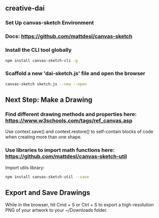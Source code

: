 ## creative-dai


### Set Up canvas-sketch Environment

### Docs:  https://github.com/mattdesl/canvas-sketch

### Install the CLI tool globally

```bash
npm install canvas-sketch-cli -g
```

### Scaffold a new 'dai-sketch.js' file and open the browser
```bash
canvas-sketch sketch.js --new --open
```

## Next Step: Make a Drawing

### Find different drawing methods and properties here: https://www.w3schools.com/tags/ref_canvas.asp

Use context.save() and context.restore() to self-contain blocks of code when creating more than one shape.

### Use libraries to import math functions here: https://github.com/mattdesl/canvas-sketch-util

Import utils library:

```bash
npm install canvas-sketch-util --save
```
## Export and Save Drawings

While in the browser, hit Cmd + S or Ctrl + S to export a high-resolution PNG of your artwork to your ~/Downloads folder.



